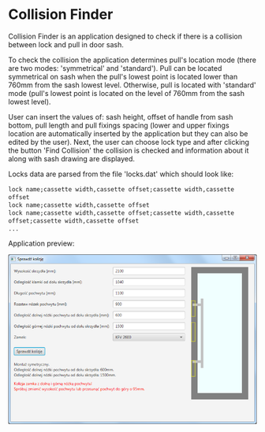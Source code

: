 # Collision Finder
Collision Finder is an application designed to check if there is a collision between lock and pull in door sash.

To check the collision the application determines pull's location mode (there are two modes: 'symmetrical' and 'standard'). Pull can be located symmetrical on sash when the pull's lowest point is located lower than 760mm from the sash lowest level. Otherwise, pull is located with 'standard' mode (pull's lowest point is located on the level of 760mm from the sash lowest level).

User can insert the values of: sash height, offset of handle from sash bottom, pull length and pull fixings spacing (lower and upper fixings location are automatically inserted by the application but they can also be edited by the user). Next, the user can choose lock type and after clicking the button 'Find Collision' the collision is checked and information about it along with sash drawing are displayed.

Locks data are parsed from the file 'locks.dat' which should look like:
```
lock name;cassette width,cassette offset;cassette width,cassette offset
lock name;cassette width,cassette offset
lock name;cassette width,cassette offset;cassette width,cassette offset;cassette width,cassette offset
...
```

Application preview:

![alt text](https://raw.githubusercontent.com/migarn/pull-lock-collision-finder/master/finder.png)
